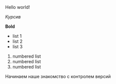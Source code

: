 Hello world!

*Курсив*

**Bold**

* list 1
* list 2
* list 3

1. numbered list
2. numbered list
3. numbered list

Начинаем наше знакомство с контролем версий
